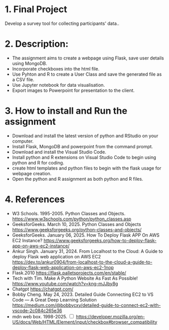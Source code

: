 # 1. Final Project

Develop a survey tool for collecting participants' data..

# 2. Description: 

- The assignment aims to create a webpage using Flask, save user details using MongoDB.
- Incorporate checkboxes into the html file.
- Use Pyhton and R to create a User Class and save the generated file as a CSV file.
- Use Jupyter notebook for data visualisation.
- Export images to Powerpoint for presentation to the client.


# 3. How to install and Run the assignment

- Download and install the latest version of python and RStudio on your computer.
- Install Flask, MongoDB and powerpoint from the command prompt. 
- Download and install the Visual Studio Code.
- Install python and R extensions on Visual Studio Code to begin using python and R for coding.
- create html templates and python files to begin with the flask usage for webpage creation.
- Open the python and R assignment as both python and R files.

# 4. References
 
 - W3 Schools. 1995-2005. Python Classes and Objects. 
 https://www.w3schools.com/python/python_classes.asp
 - GeeksforGeeks. March 10, 2025. Python Classes and Objects
 https://www.geeksforgeeks.org/python-classes-and-objects/
 - GeeksforGeeks. January 06, 2025. How To Deploy Flask APP On AWS EC2 Instance?
https://www.geeksforgeeks.org/how-to-deploy-flask-app-on-aws-ec2-instance/
 - Ankur Singh. January 31, 2024. From Localhost to the Cloud: A Guide to deploy Flask web application on AWS EC2
 https://dev.to/ankur0904/from-localhost-to-the-cloud-a-guide-to-deploy-flask-web-application-on-aws-ec2-1nop
 - Flask.2010 
 https://flask.palletsprojects.com/en/stable/
- Tech with Tim. Make A Python Website As Fast As Possible!
https://www.youtube.com/watch?v=kng-mJJby8g
 - Chatgpt
 https://chatgpt.com/
 - Bobby Cheng. May 24, 2023. Detailed Guide Connecting EC2 to VS Code — A Great Deep Learning Solution
https://medium.com/@bobbycxy/detailed-guide-to-connect-ec2-with-vscode-2c084c265e36
- mdn web box. 1998-2025. <input type="checkbox">
https://developer.mozilla.org/en-US/docs/Web/HTML/Element/input/checkbox#browser_compatibility
